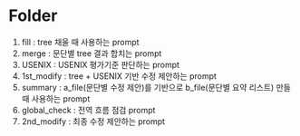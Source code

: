 # Folder
1. fill
  : tree 채울 때 사용하는 prompt 
2. merge
  : 문단별 tree 결과 합치는 prompt
3. USENIX
  : USENIX 평가기준 판단하는 prompt 
4. 1st_modify
  : tree + USENIX 기반 수정 제안하는 prompt
5. summary
  : a_file(문단별 수정 제안)를 기반으로 b_file(문단별 요약 리스트) 만들 때 사용하는 prompt
6. global_check
  : 전역 흐름 점검 prompt
7. 2nd_modify
  : 최종 수정 제안하는 prompt
